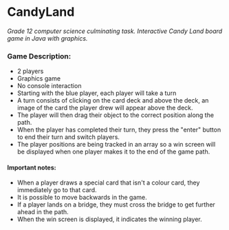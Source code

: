 # CandyLand
*Grade 12 computer science culminating task. Interactive Candy Land board game in Java with graphics.*

### Game Description:
* 2 players
* Graphics game
* No console interaction
* Starting with the blue player, each player will take a turn
* A turn consists of clicking on the card deck and above the deck, an image of the card the player drew will appear above the deck. 
* The player will then drag their object to the correct position along the path. 
* When the player has completed their turn, they press the "enter" button to end their turn and switch players.
* The player positions are being tracked in an array so a win screen will be displayed when one player makes it to the end of the game path.

#### Important notes:
* When a player draws a special card that isn't a colour card, they immediately go to that card.
* It is possible to move backwards in the game.
* If a player lands on a bridge, they must cross the bridge to get further ahead in the path.
* When the win screen is displayed, it indicates the winning player.
